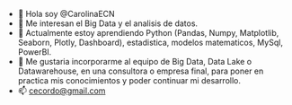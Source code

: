 - 👋 Hola soy @CarolinaECN
- 👀 Me interesan el Big Data y el analisis de datos.
- 🌱 Actualmente estoy aprendiendo Python (Pandas, Numpy, Matplotlib, Seaborn, Plotly, Dashboard), estadistica, modelos matematicos, MySql, PowerBI.
- 💞️ Me gustaria incorporarme al equipo de Big Data, Data Lake o Datawarehouse, en una consultora o empresa final, para poner en practica mis conocimientos y poder continuar mi desarrollo. 
- 📫 cecordo@gmail.com

<!---
CarolinaECN/CarolinaECN is a ✨ special ✨ repository because its `README.md` (this file) appears on your GitHub profile.
You can click the Preview link to take a look at your changes.
--->
